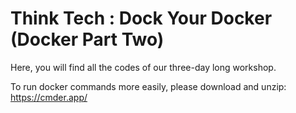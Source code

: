 # Think Tech : Dock Your Docker (Docker Part Two)

Here, you will find all the codes of our three-day long workshop.

To run docker commands more easily, please download and unzip: https://cmder.app/